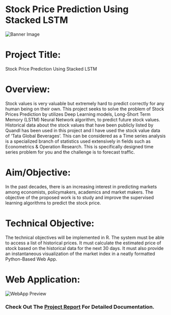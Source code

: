 
# Stock Price Prediction Using Stacked LSTM

![Banner Image](https://drive.google.com/uc?export=view&id=1GyHLybCPf3SsMsM9-eZHM99DobxZ4zRw)

# Project Title:
Stock Price Prediction Using Stacked LSTM

# Overview:
Stock values is very valuable but extremely hard to predict correctly for any human being on their own. This project seeks to solve the problem of Stock Prices Prediction by utilizes Deep Learning models, Long-Short Term Memory (LSTM) Neural Network algorithm, to predict future stock values.  Historical data about the stock values that have been publicly listed by Quandl has been used in this project and I have used the stock value data of ‘Tata Global Beverages’. This can be considered as a Time series analysis is a specialized branch of statistics used extensively in fields such as Econometrics & Operation Research. This is specifically designed time series problem for you and the challenge is to forecast traffic.


# Aim/Objective:
In the past decades, there is an increasing interest in predicting markets among economists, policymakers, academics and market makers. The objective of the proposed work is to study and improve the supervised learning algorithms to predict the stock price.


# Technical Objective:
The technical objectives will be implemented in R. The system must be able to access a list of historical prices. It must calculate the estimated price of stock based on the historical data for the next 30 days. It must also provide an instantaneous visualization of the market index in a neatly formatted Python-Based Web App.

# Web Application:
![WebApp Preview](https://drive.google.com/uc?export=view&id=1kAAXAgayNwZOqzMSuHR8yq10E641JXJF)

### Check Out The [Project Report](https://github.com/jackpraveenraj/Stock_Prediction_Using_LSTM/blob/main/Stock%20Prediction%20Project%20Report%20Github.pdf) For Detailed Documentation.
